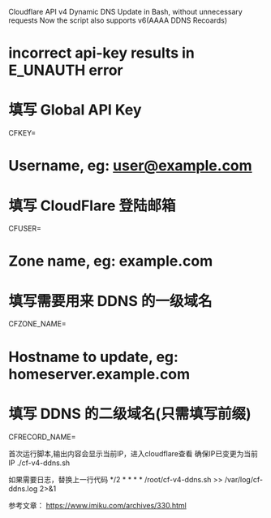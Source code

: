 Cloudflare API v4 Dynamic DNS Update in Bash, without unnecessary requests
Now the script also supports v6(AAAA DDNS Recoards)

# incorrect api-key results in E_UNAUTH error
# 填写 Global API Key
CFKEY=

# Username, eg: user@example.com
# 填写 CloudFlare 登陆邮箱
CFUSER=

# Zone name, eg: example.com
# 填写需要用来 DDNS 的一级域名
CFZONE_NAME=

# Hostname to update, eg: homeserver.example.com
# 填写 DDNS 的二级域名(只需填写前缀)
CFRECORD_NAME=

首次运行脚本,输出内容会显示当前IP，进入cloudflare查看 确保IP已变更为当前IP
./cf-v4-ddns.sh

如果需要日志，替换上一行代码
*/2 * * * * /root/cf-v4-ddns.sh >> /var/log/cf-ddns.log 2>&1

参考文章：
https://www.imiku.com/archives/330.html
